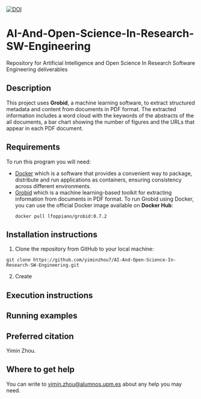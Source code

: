 [![DOI](https://zenodo.org/badge/DOI/10.5281/zenodo.10657570.svg)](https://doi.org/10.5281/zenodo.10657570)

# AI-And-Open-Science-In-Research-SW-Engineering
Repository for Artificial Intelligence and Open Science In Research Software Engineering deliverables

## Description
This project uses **Grobid**, a machine learning software, to extract structured metadata and content from documents in PDF format. The extracted information includes a word cloud with the keywords of the abstracts of the all documents, a bar chart showing the number of figures and the URLs that appear in each PDF document.

## Requirements
To run this program you will need:
* [Docker](https://docs.docker.com/engine/install/) which is a software that provides a convenient way to package, distribute and run applications as containers, ensuring consistency across different environments.
* [Grobid](https://github.com/kermitt2/grobid) which is a machine learning-based toolkit for extracting information from documents in PDF format. To run Grobid using Docker, you can use the official Docker image available on **Docker Hub**:
  ```
  docker pull lfoppiano/grobid:0.7.2
  ```

## Installation instructions
1. Clone the repository from GitHub to your local machine:
```
git clone https://github.com/yiminzhou7/AI-And-Open-Science-In-Research-SW-Engineering.git
```
2. Create

## Execution instructions


## Running examples


## Preferred citation
Yimin Zhou.

## Where to get help
You can write to yimin.zhou@alumnos.upm.es about any help you may need.
